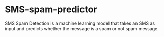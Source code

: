 # SMS-spam-predictor
SMS Spam Detection is a machine learning model that takes an SMS as input and predicts whether the message is a spam or not spam message.
